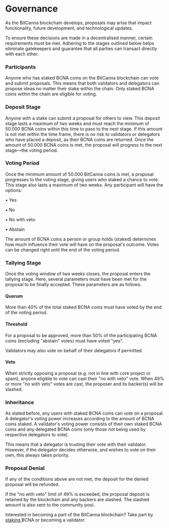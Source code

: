 # Governance

As the BitCanna blockchain develops, proposals may arise that impact functionality, future development, and technological updates.

To ensure these decisions are made in a decentralised manner, certain requirements must be met. Adhering to the stages outlined below helps eliminate gatekeepers and guarantee that all parties can transact directly with each other.

### Participants&#xD;

Anyone who has staked BCNA coins on the BitCanna blockchain can vote and submit proposals. This means that both validators and delegators can propose ideas no matter their stake within the chain. Only staked BCNA coins within the chain are eligible for voting.



### Deposit Stage&#xD;

Anyone with a stake can submit a proposal for others to view. This deposit stage lasts a maximum of two weeks and must reach the minimum of 50.000 BCNA coins within this time to pass to the next stage. If this amount is not met within the time frame, there is no risk to validators or delegators who have placed a deposit, as their BCNA coins are returned. Once the amount of 50.000 BCNA coins is met, the proposal will progress to the next stage—the voting period.&#x20;

### Voting Period&#xD;

Once the minimum amount of 50.000 BitCanna coins is met, a proposal progresses to the voting stage, giving users who staked a chance to vote. This stage also lasts a maximum of two weeks. Any participant will have the options:



• Yes

• No

• No with veto

• Abstain&#x20;



The amount of BCNA coins a person or group holds (staked) determines how much influence their vote will have on the proposal's outcome. Votes can be changed right until the end of the voting period.&#x20;

### Tallying Stage&#xD;

Once the voting window of two weeks closes, the proposal enters the tallying stage. Here, several parameters must have been met for the proposal to be finally accepted. These parameters are as follows.



#### Quorum&#xD;

More than 40% of the total staked BCNA coins must have voted by the end of the voting period.



#### Threshold&#xD;

For a proposal to be approved, more than 50% of the participating BCNA coins (excluding "abstain" votes) must have voted "yes".

Validators may also vote on behalf of their delegators if permitted.



#### Veto&#xD;

When strictly opposing a proposal (e.g. not in line with core project or spam), anyone eligible to vote can cast their "no with veto" vote. When 49% or more "no with veto" votes are cast, the proposer and its backer(s) will be slashed.&#x20;



### Inheritance&#xD;

As stated before, any users with staked BCNA coins can vote on a proposal. A delegator's voting power increases according to the amount of BCNA coins staked. A validator's voting power consists of their own staked BCNA coins and any delegated BCNA coins (only those not being used by respective delegators to vote).&#x20;

This means that a delegator is trusting their vote with their validator. However, if the delegator decides otherwise, and wishes to vote on their own, this always takes priority.



### Proposal Denial

If any of the conditions above are not met, the deposit for the denied proposal will be refunded.&#x20;

If the "no with veto" limit of 49% is exceeded, the proposal deposit is retained by the blockchain and any backers are slashed. The slashed amount is also sent to the community pool.



Interested in becoming a part of the BitCanna blockchain? Take part by [staking ](staking.md)BCNA or becoming a validator.&#x20;

